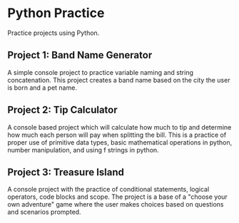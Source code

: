 # Python Practice
Practice projects using Python.

## Project 1:  Band Name Generator
A simple console project to practice variable naming and string concatenation.  This project creates a band name based on the city the user is born and a pet name.

## Project 2:  Tip Calculator
A console based project which will calculate how much to tip and determine how much each person will pay when splitting the bill.  This is a practice of proper use of primitive data types, basic mathematical operations in python, number manipulation, and using f strings in python.

## Project 3:  Treasure Island
A console project with the practice of conditional statements, logical operators, code blocks and scope.  The project is a base of a "choose your own adventure" game where the user makes choices based on questions and scenarios prompted.
